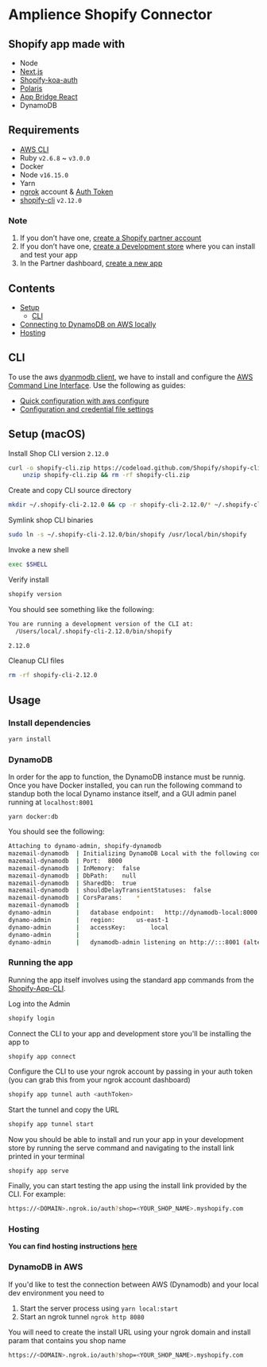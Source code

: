 # Amplience Shopify Connector

## Shopify app made with
- Node
- [Next.js](https://nextjs.org/)
- [Shopify-koa-auth](https://github.com/Shopify/quilt/tree/master/packages/koa-shopify-auth)
- [Polaris](https://github.com/Shopify/polaris-react)
- [App Bridge React](https://shopify.dev/tools/app-bridge/react-components)
- DynamoDB

## Requirements

- [AWS CLI](https://aws.amazon.com/cli/)
- Ruby `v2.6.8` ~ `v3.0.0`
- Docker
- Node `v16.15.0`
- Yarn
- [ngrok](https://ngrok.com/) account & [Auth Token](https://ngrok.com/docs/secure-tunnels#tunnel-authtokens)
- [shopify-cli](https://github.com/Shopify/shopify-app-cli) `v2.12.0`

### Note
1. If you don’t have one, [create a Shopify partner account](https://partners.shopify.com/signup)
1. If you don’t have one, [create a Development store](https://help.shopify.com/en/partners/dashboard/development-stores#create-a-development-store) where you can install and test your app
1. In the Partner dashboard, [create a new app](https://help.shopify.com/en/api/tools/partner-dashboard/your-apps#create-a-new-app)


## Contents

* [Setup](#header-setup)
  - [CLI](#header-cli)
* [Connecting to DynamoDB on AWS locally](#header-dynamodb-in-aws)
* [Hosting](#header-hosting)

## CLI

To use the aws [dyanmodb client](https://docs.aws.amazon.com/AWSJavaScriptSDK/v3/latest/clients/client-dynamodb/index.html), we have to install and configure the [AWS Command Line Interface](https://docs.aws.amazon.com/cli/latest/userguide/cli-chap-welcome.html). Use the following as guides:

- [Quick configuration with aws configure](https://docs.aws.amazon.com/cli/latest/userguide/cli-configure-quickstart.html#cli-configure-quickstart-config)
- [Configuration and credential file settings](https://docs.aws.amazon.com/cli/latest/userguide/cli-configure-files.html)

## Setup (macOS)

Install Shop CLI version `2.12.0`


```bash
curl -o shopify-cli.zip https://codeload.github.com/Shopify/shopify-cli/zip/refs/tags/v2.12.0 && \
    unzip shopify-cli.zip && rm -rf shopify-cli.zip
```

Create and copy CLI source directory

```bash
mkdir ~/.shopify-cli-2.12.0 && cp -r shopify-cli-2.12.0/* ~/.shopify-cli-2.12.0
```

Symlink shop CLI binaries
```bash
sudo ln -s ~/.shopify-cli-2.12.0/bin/shopify /usr/local/bin/shopify
```

Invoke a new shell
```bash
exec $SHELL
```

Verify install
```bash
shopify version
```

You should see something like the following:
```bash
You are running a development version of the CLI at:
  /Users/local/.shopify-cli-2.12.0/bin/shopify

2.12.0
```
Cleanup CLI files
```bash
rm -rf shopify-cli-2.12.0
```

## Usage

### Install dependencies

```bash
yarn install
```

### DynamoDB

In order for the app to function, the DynamoDB instance must be runnig.
Once you have Docker installed, you can run the following command to standup both the local Dynamo instance itself, and a GUI admin panel running at `localhost:8001`

```
yarn docker:db
```

You should see the following:
```bash
Attaching to dynamo-admin, shopify-dynamodb
mazemail-dynamodb  | Initializing DynamoDB Local with the following configuration:
mazemail-dynamodb  | Port:	8000
mazemail-dynamodb  | InMemory:	false
mazemail-dynamodb  | DbPath:	null
mazemail-dynamodb  | SharedDb:	true
mazemail-dynamodb  | shouldDelayTransientStatuses:	false
mazemail-dynamodb  | CorsParams:	*
mazemail-dynamodb  |
dynamo-admin       |   database endpoint: 	http://dynamodb-local:8000
dynamo-admin       |   region: 		us-east-1
dynamo-admin       |   accessKey: 		local
dynamo-admin       |
dynamo-admin       |   dynamodb-admin listening on http://:::8001 (alternatively http://0.0.0.0:8001)
```

### Running the app

Running the app itself involves using the standard app commands from the [Shopify-App-CLI](https://github.com/Shopify/shopify-app-cli).

Log into the Admin

```bash
shopify login
```

Connect the CLI to your app and development store you'll be installing the app to

```bash
shopify app connect
```

Configure the CLI to use your ngrok account by passing in your auth token (you can grab this from your ngrok account dashboard)

```bash
shopify app tunnel auth <authToken>
```

Start the tunnel and copy the URL

```bash
shopify app tunnel start
```

Now you should be able to install and run your app in your development store by running the serve command and navigating to the install link printed in your terminal

```
shopify app serve
```

Finally, you can start testing the app using the install link provided by the CLI. For example:
```bash
https://<DOMAIN>.ngrok.io/auth?shop=<YOUR_SHOP_NAME>.myshopify.com
```

### Hosting

**You can find hosting instructions [here](docs/1_Hosting.md)**

### DynamoDB in AWS

If you'd like to test the connection between AWS (Dynamodb) and your local dev environment you need to

1. Start the server process using `yarn local:start`
1. Start an ngrok tunnel `ngrok http 8080`

You will need to create the install URL using your ngrok domain and install param that contains you shop name

```bash
https://<DOMAIN>.ngrok.io/auth?shop=<YOUR_SHOP_NAME>.myshopify.com
```